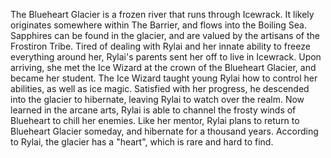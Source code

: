 The Blueheart Glacier is a frozen river that runs through Icewrack. It likely originates somewhere within The Barrier, and flows into the Boiling Sea. Sapphires can be found in the glacier, and are valued by the artisans of the Frostiron Tribe.
Tired of dealing with Rylai and her innate ability to freeze everything around her, Rylai's parents sent her off to live in Icewrack. Upon arriving, she met the Ice Wizard at the crown of the Blueheart Glacier, and became her student. The Ice Wizard taught young Rylai how to control her abilities, as well as ice magic. Satisfied with her progress, he descended into the glacier to hibernate, leaving Rylai to watch over the realm. Now learned in the arcane arts, Rylai is able to channel the frosty winds of Blueheart to chill her enemies. Like her mentor, Rylai plans to return to Blueheart Glacier someday, and hibernate for a thousand years.
According to Rylai, the glacier has a "heart", which is rare and hard to find.
